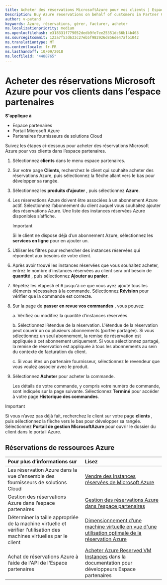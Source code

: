 ```yaml
---
title: Acheter des réservations MicrosoftAzure pour vos clients | Espace partenaires
Description: Buy Azure reservations on behalf of customers in Partner Center.
author: v-petand
keywords: Azure, réservations, gérer, facturer, acheter
ms.localizationpriority: medium
ms.openlocfilehash: e318331f779052dedb9fe7ee25351dc66b14b463
ms.sourcegitcommit: 123a7f53d633c27eb5f982926d856de47afb1042
ms.translationtype: MT
ms.contentlocale: fr-FR
ms.lasthandoff: 10/09/2018
ms.locfileid: "4488765"
---
```

# <a name="buy-microsoft-azure-reservations-on-behalf-of-your-customers-in-the-partner-center"></a>Acheter des réservations Microsoft Azure pour vos clients dans l’espace partenaires 

**S'applique à**

-  Espace partenaires
-  Portail Microsoft Azure
-  Partenaires fournisseurs de solutions Cloud

Suivez les étapes ci-dessous pour acheter des réservations Microsoft Azure pour vos clients dans l’espace partenaires.

1. Sélectionnez **clients** dans le menu espace partenaires.  

2. Sur votre page **Clients**, recherchez le client qui souhaite acheter des réservations Azure, puis sélectionnez la flèche allant vers le bas pour développer sa rangée.  

3. Sélectionnez les **produits d’ajouter** , puis sélectionnez **Azure**. 
    
4. Les réservations Azure doivent être associées à un abonnement Azure actif. Sélectionnez l’abonnement du client auquel vous souhaitez ajouter des réservations Azure. Une liste des instances réservées Azure disponibles s’affiche. 

    >[!IMPORTANT] 
    >Si le client ne dispose déjà d’un abonnement Azure, sélectionnez les **services en ligne** pour en ajouter un. 

5. Utiliser les filtres pour rechercher des instances réservées qui répondent aux besoins de votre client.  

6. Après avoir trouvé les instances réservées que vous souhaitez acheter, entrez le nombre d’instances réservées au client sera ont besoin de **quantité** , puis sélectionnez **Ajouter au panier**.  

7. Répétez les étapes5 et 6 jusqu'à ce que vous ayez ajouté tous les éléments nécessaires à la commande. Sélectionnez **Révision** pour vérifier que la commande est correcte.  

8. Sur la page de **passer en revue vos commandes** , vous pouvez: 

    a. Vérifiez ou modifiez la quantité d’instances réservées.

    b. Sélectionnez l’étendue de la réservation. L'étendue de la réservation peut couvrir un ou plusieurs abonnements (portée partagée). Si vous sélectionnez un seul abonnement, la remise de réservation est appliquée à cet abonnement uniquement. Si vous sélectionnez partagé, la remise de réservation est appliquée à tous les abonnements au sein du contexte de facturation du client. 

    c. Si vous êtes un partenaire fournisseur, sélectionnez le revendeur que vous voulez associer avec le produit.

9. Sélectionnez **Acheter** pour acheter la commande. 

    Les détails de votre commande, y compris votre numéro de commande, sont indiqués sur la page suivante. Sélectionnez **Terminé** pour accéder à votre page **Historique des commandes**. 

>[!IMPORTANT]
>Si vous n’avez pas déjà fait, recherchez le client sur votre page **clients** , puis sélectionnez la flèche vers le bas pour développer sa rangée. Sélectionnez **Portail de gestion MicrosoftAzure** pour ouvrir le dossier du client dans le portail Azure.

## <a name="azure-reservations-resources"></a>Réservations de ressources Azure
|**Pour plus d’informations sur**   |**Lisez**    |
|:-----------------------------|:-----------------|
|Les réservation Azure dans la vue d’ensemble des fournisseurs de solutions Cloud  | [Vendre des Instances réservées de Microsoft Azure](azure-reservations.md) |
|Gestion des réservations Azure dans l’espace partenaires | [Gestion des réservations Azure dans l’espace partenaires](azure-reservations-manage.md)
|Déterminer la taille appropriée de la machine virtuelle et vérifier l’utilisation des machines virtuelles par le client   |[Dimensionnement d’une machine virtuelle en vue d'une utilisation optimale de la réservation Azure](azure-usage.md)   |
|Achat de réservations Azure à l’aide de l'API de l'Espace partenaires | [Acheter Azure Reserved VM Instances](https://docs.microsoft.com/partner-center/develop/purchase-azure-reservations) dans la documentation pour développeurs Espace partenaires

 


 
